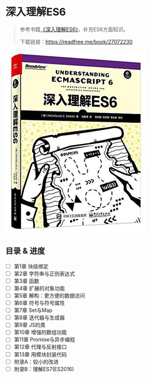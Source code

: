 # 深入理解ES6

> 参考书籍[《深入理解ES6》](https://book.douban.com/subject/27072230/)，补充ES6方面知识。
>
> 下载链接：<https://readfree.me/book/27072230>

![深入理解ES6](assets/s29478358.jpg)

## 目录 & 进度

- [ ] 第1章 块级绑定
- [ ] 第2章 字符串与正则表达式
- [ ] 第3章 函数
- [ ] 第4章 扩展的对象功能
- [ ] 第5章 解构：更方便的数据访问
- [ ] 第6章 符号与符号属性
- [ ] 第7章 Set与Map
- [ ] 第8章 迭代器与生成器
- [ ] 第9章 JS的类
- [ ] 第10章 增强的数组功能
- [ ] 第11章 Promise与异步编程
- [ ] 第12章 代理与反射接口
- [ ] 第13章 用模块封装代码
- [ ] 附录A：较小的改进
- [ ] 附录B：理解ES7(ES2016)
